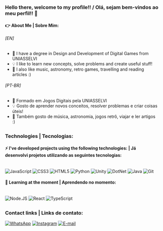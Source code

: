 ### Hello there, welcome to my profile!! / Olá, sejam bem-vindos ao meu perfil!! 👋

#### :point_right: About Me | Sobre Mim:

###### [EN]

- 🌱 I have a degree in Design and Development of Digital Games from UNIASSELVI
- 💡 I like to learn new concepts, solve problems and create useful stuff!
- 💬 I also like music, astronomy, retro games, travelling and reading articles :)

###### [PT-BR]

- 🌱 Formado em Jogos Digitais pela UNIASSELVI
- 💡 Gosto de aprender novos conceitos, resolver problemas e criar coisas úteis!
- 💬 Também gosto de música, astronomia, jogos retrô, viajar e ler artigos :)

##

### Technologies | Tecnologias:

#### ⚡ I've developed projects using the following technologies: | Já desenvolvi projetos utilizando as seguintes tecnologias:

<div style="display: inline_block"><br>
  <img alt="JavaScript" src="https://img.shields.io/badge/JavaScript-323330?style=for-the-badge&logo=javascript&logoColor=F7DF1E">
  <img alt="CSS3" src="https://img.shields.io/badge/CSS3-1572B6?style=for-the-badge&logo=css3&logoColor=white">
  <img alt="HTML5" src="https://img.shields.io/badge/HTML5-E34C26?style=for-the-badge&logo=html5&logoColor=white">
  <img alt="Python" src="https://img.shields.io/badge/Python-14354C?style=for-the-badge&logo=python&logoColor=white">
  <img alt="Unity" src="https://img.shields.io/badge/Unity-100000?style=for-the-badge&logo=unity&logoColor=white">
  <img alt="DotNet" src="https://img.shields.io/badge/.NET-5C2D91?style=for-the-badge&logo=.net&logoColor=white">
  <img alt="Java" src="https://img.shields.io/badge/java-%23ED8B00.svg?style=for-the-badge&logo=openjdk&logoColor=white">
  <img alt="Git" src="https://img.shields.io/badge/Git-F1502F?style=for-the-badge&logo=git&logoColor=white">
</div>

#### 🔭 Learning at the moment | Aprendendo no momento: 

<div style="display: inline_block"><br>
  <img alt="Node.JS"src="https://img.shields.io/badge/node.js-%23323330?style=for-the-badge&logo=node.js&logoColor=6DA55F">
  <img alt="React"src="https://img.shields.io/badge/React-20232A?style=for-the-badge&logo=react&logoColor=61DAFB">
  <img alt="TypeScript" src="https://img.shields.io/badge/TypeScript-007ACC?style=for-the-badge&logo=typescript&logoColor=white">
</div>

##

### Contact links | Links de contato:
  
<div> 
  <a href="https://api.whatsapp.com/send?phone=5548984206403" target="_blank"><img alt="WhatsApp" src="https://img.shields.io/badge/WhatsApp-2BB35E?style=for-the-badge&logo=whatsapp&logoColor=white" target="_blank"></a>
  <a href="https://instagram.com/luisedupacheco?utm_medium=copy_link" target="_blank"><img alt="Instagram" src="https://img.shields.io/badge/Instagram-B91253?style=for-the-badge&logo=instagram&logoColor=white" target="_blank"></a>
  <a href = "mailto:luisedupacheco@hotmail.com"><img alt="E-mail" src="https://img.shields.io/badge/-Gmail-D51007?style=for-the-badge&logo=gmail&logoColor=white" target="_blank">
  </a>
</div>
